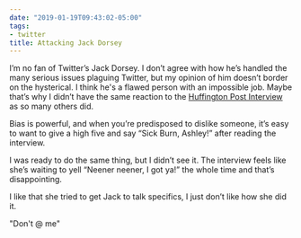 ```yaml
---
date: "2019-01-19T09:43:02-05:00"
tags:
- twitter
title: Attacking Jack Dorsey
---
```

I’m no fan of Twitter’s Jack Dorsey. I don’t agree with how he’s handled the many serious issues plaguing Twitter, but my opinion of him doesn’t border on the hysterical. I think he's a flawed person with an impossible job. Maybe that’s why I didn’t have the same reaction to the [Huffington Post Interview](https://www.huffingtonpost.com/entry/jack-dorsey-twitter-interview_us_5c3e2601e4b01c93e00e2a00) as so many others did.

Bias is powerful, and when you’re predisposed to dislike someone, it’s easy to want to give a high five and say “Sick Burn, Ashley!” after reading the interview.

I was ready to do the same thing, but I didn’t see it. The interview feels like she’s waiting to yell “Neener neener, I got ya!” the whole time and that’s disappointing.

I like that she tried to get Jack to talk specifics, I just don’t like how she did it.

"Don't @ me"
